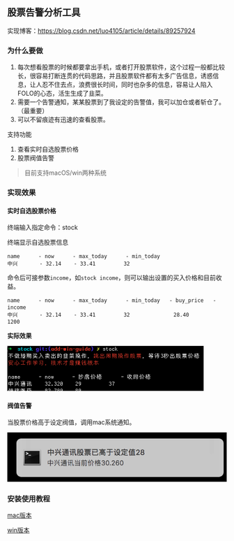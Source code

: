 ## 股票告警分析工具

实现博客：https://blog.csdn.net/luo4105/article/details/89257924

### 为什么要做

1. 每次想看股票的时候都要拿出手机，或者打开股票软件，这个过程一般都比较长，很容易打断连贯的代码思路，并且股票软件都有太多广告信息，诱惑信息，让人忍不住去点，浪费很长时间，同时也杂多的信息，容易让人陷入FOLO的心态，活生生成了韭菜。
2. 需要一个告警通知，某某股票到了我设定的告警值，我可以加仓或者斩仓了。（最重要）
3. 可以不留痕迹有迅速的查看股票。

支持功能

1. 查看实时自选股票价格
2. 股票阀值告警

> 目前支持macOS/win两种系统

### 实现效果

#### 实时自选股票价格

终端输入指定命令：stock

终端显示自选股票信息

```
name      - now      - max_today      - min_today
中兴       - 32.14    - 33.41         32
```

命令后可接参数`income`，如`stock income`，则可以输出设置的买入价格和目前收益。

```
name      - now      - max_today      - min_today   - buy_price   - income
中兴       - 32.14    - 33.41         32              28.40         1200
```

**实际效果**

![image-20191023173110357](doc/stock.png)

#### 阀值告警

当股票价格高于设定阀值，调用mac系统通知。

![image-20190402175537291](doc/stock_notify.png)

### 安装使用教程

[mac版本](doc/guide-mac.md)

[win版本](doc/guide-win.md)


